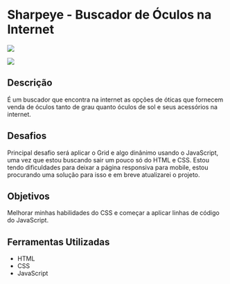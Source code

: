# Sharpeye - Buscador de Óculos na Internet
<img src="http://img.shields.io/static/v1?label=STATUS&message=CONCLUIDO&color=GREEN&style=for-the-badge"/>
</p>

![](./assets/img/sharpeye.gif)
## Descrição
É um buscador que encontra na internet as opções de óticas que fornecem venda de óculos tanto de grau quanto óculos de sol e seus acessórios na internet.
## Desafios
Principal desafio será aplicar o Grid e algo dinânimo usando o JavaScript, uma vez que estou buscando sair um pouco só do HTML e CSS. Estou tendo dificuldades para deixar a página responsiva para mobile, estou procurando uma solução para isso e em breve atualizarei o projeto.
## Objetivos
Melhorar minhas habilidades do CSS e começar a aplicar linhas de código do JavaScript.
## Ferramentas Utilizadas
- HTML
- CSS
- JavaScript
